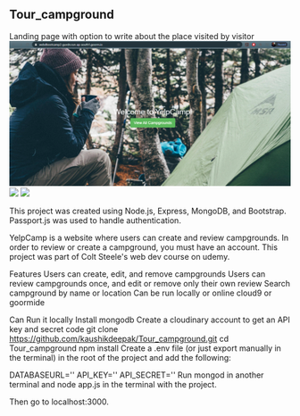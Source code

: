## Tour_campground
Landing page with option to write about the place visited by visitor
![](https://github.com/vineshsingare1998/TourCampground/blob/master/Screenshot%20(1).png?raw=true)
![](https://github.com/[username]/[reponame]/blob/[branch]/image.jpg?raw=true)
![](https://github.com/[username]/[reponame]/blob/[branch]/image.jpg?raw=true)

This project was created using Node.js, Express, MongoDB, and Bootstrap. Passport.js was used to handle authentication.

YelpCamp is a website where users can create and review campgrounds. In order to review or create a campground, you must have an account. This project was part of Colt Steele's web dev course on udemy.

Features
Users can create, edit, and remove campgrounds
Users can review campgrounds once, and edit or remove only their own review
Search campground by name or location
Can be run locally or online cloud9 or goormide

Can Run it locally
Install mongodb
Create a cloudinary account to get an API key and secret code
git clone https://github.com/kaushikdeepak/Tour_campground.git
cd Tour_campground
npm install
Create a .env file (or just export manually in the terminal) in the root of the project and add the following:

DATABASEURL='<url>'
API_KEY=''<key>
API_SECRET='<secret>'
Run mongod in another terminal and node app.js in the terminal with the project.

Then go to localhost:3000.
